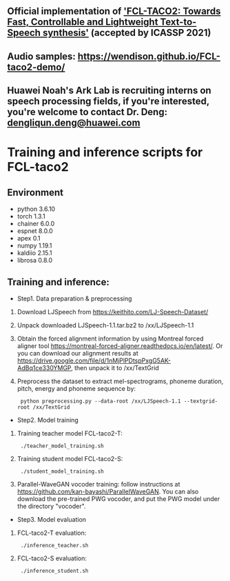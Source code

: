 ## Official implementation of **['FCL-TACO2: Towards Fast, Controllable and Lightweight Text-to-Speech synthesis'](http://www1.se.cuhk.edu.hk/~hccl/publications/pub/ICASSP2021-FCL-taco2-final-version.pdf)** (accepted by ICASSP 2021)
<!---**['FCL-TACO2: Towards Fast, Controllable and Lightweight Text-to-Speech synthesis'](http://www1.se.cuhk.edu.hk/~hccl/publications/pub/ICASSP2021-FCL-taco2-final-version.pdf)**--->
## Audio samples: https://wendison.github.io/FCL-taco2-demo/
## Huawei Noah's Ark Lab is recruiting interns on speech processing fields, if you're interested, you're welcome to contact Dr. Deng:  dengliqun.deng@huawei.com

# Training and inference scripts for FCL-taco2
## Environment
*  python 3.6.10
*  torch 1.3.1
*  chainer 6.0.0
*  espnet 8.0.0
*  apex 0.1
*  numpy 1.19.1
*  kaldiio 2.15.1
*  librosa 0.8.0

## Training and inference:

*  Step1. Data preparation & preprocessing

1.  Download LJSpeech from https://keithito.com/LJ-Speech-Dataset/

2.  Unpack downloaded LJSpeech-1.1.tar.bz2 to /xx/LJSpeech-1.1

3.  Obtain the forced alignment information by using Montreal forced aligner tool https://montreal-forced-aligner.readthedocs.io/en/latest/. Or you can download our alignment results at https://drive.google.com/file/d/1nMjPlPDtspPxgG5AK-AdBq1ce330YMGP, then unpack it to /xx/TextGrid

4.  Preprocess the dataset to extract mel-spectrograms, phoneme duration, pitch, energy and phoneme sequence by:

         python preprocessing.py --data-root /xx/LJSpeech-1.1 --textgrid-root /xx/TextGrid



*  Step2. Model training

1.  Training teacher model FCL-taco2-T: 

         ./teacher_model_training.sh

2.  Training student model FCL-taco2-S: 

         ./student_model_training.sh

3.  Parallel-WaveGAN vocoder training: follow instructions at https://github.com/kan-bayashi/ParallelWaveGAN. You can also download the pre-trained PWG vocoder, and put the PWG model under the directory "vocoder".


*  Step3. Model evaluation

1.  FCL-taco2-T evaluation: 

         ./inference_teacher.sh

2.  FCL-taco2-S evaluation: 

         ./inference_student.sh



